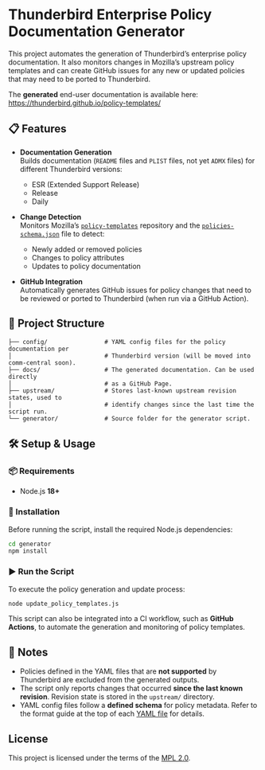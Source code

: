 # Thunderbird Enterprise Policy Documentation Generator

This project automates the generation of Thunderbird’s enterprise policy
documentation. It also monitors changes in Mozilla’s upstream policy templates
and can create GitHub issues for any new or updated policies that may need to be
ported to Thunderbird.

The **generated** end-user documentation is available here:
https://thunderbird.github.io/policy-templates/

## 📋 Features

- **Documentation Generation**  
  Builds documentation (`README` files and `PLIST` files, not yet `ADMX` files) for different
  Thunderbird versions:
  - ESR (Extended Support Release)
  - Release
  - Daily

- **Change Detection**  
  Monitors Mozilla’s [`policy-templates`](https://github.com/mozilla/policy-templates)
  repository and the [`policies-schema.json`](https://searchfox.org/mozilla-central/source/browser/components/enterprisepolicies/schemas/policies-schema.json) file to detect:
  - Newly added or removed policies
  - Changes to policy attributes
  - Updates to policy documentation

- **GitHub Integration**  
  Automatically generates GitHub issues for policy changes that need to be
  reviewed or ported to Thunderbird (when run via a GitHub Action).

## 📁 Project Structure

```
├── config/                # YAML config files for the policy documentation per
│                          # Thunderbird version (will be moved into comm-central soon).
├── docs/                  # The generated documentation. Can be used directly
│                          # as a GitHub Page.
├── upstream/              # Stores last-known upstream revision states, used to
│                          # identify changes since the last time the script run.
└── generator/             # Source folder for the generator script.
```

## 🛠️ Setup & Usage

### 📦 Requirements

- Node.js **18+**

### 🚀 Installation

Before running the script, install the required Node.js dependencies:

```bash
cd generator
npm install
```

### ▶️ Run the Script

To execute the policy generation and update process:

```bash
node update_policy_templates.js
```

This script can also be integrated into a CI workflow, such as **GitHub Actions**,
to automate the generation and monitoring of policy templates.

## 🧠 Notes

- Policies defined in the YAML files that are **not supported** by Thunderbird
  are excluded from the generated outputs.
- The script only reports changes that occurred **since the last known revision**.
  Revision state is stored in the `upstream/` directory.
- YAML config files follow a **defined schema** for policy metadata. Refer to the
  format guide at the top of each [YAML file](https://github.com/thunderbird/policy-templates/blob/master/config/central.yaml)
  for details.

## License

This project is licensed under the terms of the [MPL 2.0](https://www.mozilla.org/en-US/MPL/2.0/).
